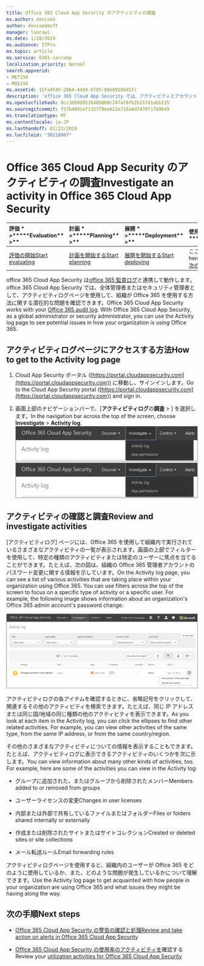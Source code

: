 ```yaml
---
title: Office 365 Cloud App Security のアクティビティの調査
ms.author: deniseb
author: denisebmsft
manager: laurawi
ms.date: 1/28/2019
ms.audience: ITPro
ms.topic: article
ms.service: O365-seccomp
localization_priority: Normal
search.appverid:
- MET150
- MOE150
ms.assetid: 15fa4545-28b4-4dd4-bf85-88e0926bd5fc
description: 'office 365 Cloud App Security では、アクティビティとアカウントを調べて調査することで、office 365 環境で起こっていることを確認できます。 '
ms.openlocfilehash: 0cc3860d953b40b0b0c247af6fb2b157d1abb235
ms.sourcegitcommit: f57b4001ef1327f0ea622e716a4d7d78f1769b49
ms.translationtype: MT
ms.contentlocale: ja-JP
ms.lasthandoff: 02/23/2019
ms.locfileid: "30218967"
---
```

# <a name="investigate-an-activity-in-office-365-cloud-app-security"></a><span data-ttu-id="fe18a-103">Office 365 Cloud App Security のアクティビティの調査</span><span class="sxs-lookup"><span data-stu-id="fe18a-103">Investigate an activity in Office 365 Cloud App Security</span></span>
  
|<span data-ttu-id="fe18a-104">評価 \* *\>*\*</span><span class="sxs-lookup"><span data-stu-id="fe18a-104">\*\*\*\*Evaluation\*\* \>\*\*</span></span>|<span data-ttu-id="fe18a-105">計画 \* *\>*\*</span><span class="sxs-lookup"><span data-stu-id="fe18a-105">\*\*\*\*Planning\*\* \>\*\*</span></span>|<span data-ttu-id="fe18a-106">展開 \* *\>*\*</span><span class="sxs-lookup"><span data-stu-id="fe18a-106">\*\*\*\*Deployment\*\* \>\*\*</span></span>|<span data-ttu-id="fe18a-107">使用率 \* \* \* \*</span><span class="sxs-lookup"><span data-stu-id="fe18a-107">\*\*\*\*Utilization\*\*\*\*</span></span>|
|:-----|:-----|:-----|:-----|
|[<span data-ttu-id="fe18a-108">評価の開始</span><span class="sxs-lookup"><span data-stu-id="fe18a-108">Start evaluating</span></span>](office-365-cas-overview.md) <br/> |[<span data-ttu-id="fe18a-109">計画を開始する</span><span class="sxs-lookup"><span data-stu-id="fe18a-109">Start planning</span></span>](get-ready-for-office-365-cas.md) <br/> |[<span data-ttu-id="fe18a-110">展開を開始する</span><span class="sxs-lookup"><span data-stu-id="fe18a-110">Start deploying</span></span>](turn-on-office-365-cas.md) <br/> |<span data-ttu-id="fe18a-111">ここでは、</span><span class="sxs-lookup"><span data-stu-id="fe18a-111">You are here!</span></span>  <br/> [<span data-ttu-id="fe18a-112">次の手順</span><span class="sxs-lookup"><span data-stu-id="fe18a-112">Next steps</span></span>](#next-steps) <br/> |
   
<span data-ttu-id="fe18a-p101">office 365 Cloud App Security は[office 365 監査ログ](detailed-properties-in-the-office-365-audit-log.md)と連携して動作します。office 365 Cloud App Security では、全体管理者またはセキュリティ管理者として、アクティビティログページを使用して、組織が Office 365 を使用する方法に関する潜在的な問題を確認できます。</span><span class="sxs-lookup"><span data-stu-id="fe18a-p101">Office 365 Cloud App Security works with your [Office 365 audit log](detailed-properties-in-the-office-365-audit-log.md). With Office 365 Cloud App Security, as a global administrator or security administrator, you can use the Activity log page to see potential issues in how your organization is using Office 365.</span></span>
  
## <a name="how-to-get-to-the-activity-log-page"></a><span data-ttu-id="fe18a-115">アクティビティログページにアクセスする方法</span><span class="sxs-lookup"><span data-stu-id="fe18a-115">How to get to the Activity log page</span></span>

1. <span data-ttu-id="fe18a-116">Cloud App Security ポータル ([https://portal.cloudappsecurity.com](https://portal.cloudappsecurity.com)) に移動し、サインインします。</span><span class="sxs-lookup"><span data-stu-id="fe18a-116">Go to the Cloud App Security portal ([https://portal.cloudappsecurity.com](https://portal.cloudappsecurity.com)) and sign in.</span></span>
  
2. <span data-ttu-id="fe18a-117">画面上部のナビゲーションバーで、[**アクティビティログ**の**調査** \> ] を選択します。</span><span class="sxs-lookup"><span data-stu-id="fe18a-117">In the navigation bar across the top of the screen, choose **Investigate** \> **Activity log**.</span></span><br/><span data-ttu-id="fe18a-118">![O365 CAS ポータルで、[調査] を選択します。](media/8c7b87c9-71a6-4952-adb2-185e941ffe9a.png)</span><span class="sxs-lookup"><span data-stu-id="fe18a-118">![In the O365 CAS portal, choose Investigate.](media/8c7b87c9-71a6-4952-adb2-185e941ffe9a.png)</span></span>
  
## <a name="review-and-investigate-activities"></a><span data-ttu-id="fe18a-119">アクティビティの確認と調査</span><span class="sxs-lookup"><span data-stu-id="fe18a-119">Review and investigate activities</span></span>

<span data-ttu-id="fe18a-p102">[アクティビティログ] ページには、Office 365 を使用して組織内で実行されているさまざまなアクティビティの一覧が表示されます。画面の上部でフィルターを使用して、特定の種類のアクティビティまたは特定のユーザーに焦点を当てることができます。たとえば、次の図は、組織の Office 365 管理者アカウントのパスワード変更に関する情報を示しています。</span><span class="sxs-lookup"><span data-stu-id="fe18a-p102">On the Activity log page, you can see a list of various activities that are taking place within your organization using Office 365. You can use filters across the top of the screen to focus on a specific type of activity or a specific user. For example, the following image shows information about an organization's Office 365 admin account's password change:</span></span>
  
![Office 365 Cloud App Security で、[アクティビティ\>ログの調査] を選択します。](media/5d54600c-59cd-4f33-b4f0-29b75c37baae.png)
  
<span data-ttu-id="fe18a-p103">アクティビティログの各アイテムを確認するときに、省略記号をクリックして、関連するその他のアクティビティを検索できます。たとえば、同じ IP アドレスまたは同じ国/地域の同じ種類の他のアクティビティを表示できます。</span><span class="sxs-lookup"><span data-stu-id="fe18a-p103">As you look at each item in the Activity log, you can click the ellipses to find other related activities. For example, you can view other activities of the same type, from the same IP address, or from the same country/region.</span></span>
  
<span data-ttu-id="fe18a-p104">その他のさまざまなアクティビティについての情報を表示することもできます。たとえば、アクティビティログに表示できるアクティビティのいくつかを次に示します。</span><span class="sxs-lookup"><span data-stu-id="fe18a-p104">You can view information about many other kinds of activities, too. For example, here are some of the activities you can view in the Activity log:</span></span>
  
- <span data-ttu-id="fe18a-128">グループに追加された、またはグループから削除されたメンバー</span><span class="sxs-lookup"><span data-stu-id="fe18a-128">Members added to or removed from groups</span></span>
    
- <span data-ttu-id="fe18a-129">ユーザーライセンスの変更</span><span class="sxs-lookup"><span data-stu-id="fe18a-129">Changes in user licenses</span></span>
    
- <span data-ttu-id="fe18a-130">内部または外部で共有しているファイルまたはフォルダー</span><span class="sxs-lookup"><span data-stu-id="fe18a-130">Files or folders shared internally or externally</span></span>
    
- <span data-ttu-id="fe18a-131">作成または削除されたサイトまたはサイトコレクション</span><span class="sxs-lookup"><span data-stu-id="fe18a-131">Created or deleted sites or site collections</span></span>
    
- <span data-ttu-id="fe18a-132">メール転送ルール</span><span class="sxs-lookup"><span data-stu-id="fe18a-132">Email forwarding rules</span></span>
    
<span data-ttu-id="fe18a-133">アクティビティログページを使用すると、組織内のユーザーが Office 365 をどのように使用しているか、また、どのような問題が発生しているかについて理解できます。</span><span class="sxs-lookup"><span data-stu-id="fe18a-133">Use the Activity log page to get acquainted with how people in your organization are using Office 365 and what issues they might be having along the way.</span></span>
  
## <a name="next-steps"></a><span data-ttu-id="fe18a-134">次の手順</span><span class="sxs-lookup"><span data-stu-id="fe18a-134">Next steps</span></span>

- [<span data-ttu-id="fe18a-135">Office 365 Cloud App Security の警告の確認と処理</span><span class="sxs-lookup"><span data-stu-id="fe18a-135">Review and take action on alerts in Office 365 Cloud App Security</span></span>](review-office-365-cas-alerts.md)
    
- <span data-ttu-id="fe18a-136">[Office 365 Cloud App Security の使用率のアクティビティを](utilization-activities-for-ocas.md)確認する</span><span class="sxs-lookup"><span data-stu-id="fe18a-136">Review your [utilization activities for Office 365 Cloud App Security](utilization-activities-for-ocas.md)</span></span>
    

